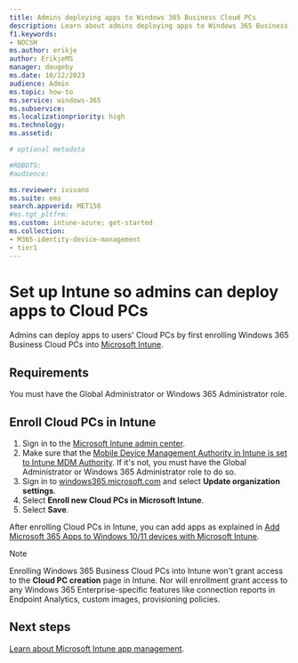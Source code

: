 ```yaml
---
title: Admins deploying apps to Windows 365 Business Cloud PCs
description: Learn about admins deploying apps to Windows 365 Business Cloud PCs.
f1.keywords:
- NOCSH
ms.author: erikje
author: ErikjeMS
manager: dougeby
ms.date: 10/12/2023
audience: Admin
ms.topic: how-to
ms.service: windows-365
ms.subservice:
ms.localizationpriority: high
ms.technology:
ms.assetid: 

# optional metadata

#ROBOTS:
#audience:

ms.reviewer: ivivano
ms.suite: ems
search.appverid: MET150
#ms.tgt_pltfrm:
ms.custom: intune-azure; get-started
ms.collection:
- M365-identity-device-management
- tier1
---
```


# Set up Intune so admins can deploy apps to Cloud PCs

Admins can deploy apps to users' Cloud PCs by first enrolling Windows 365 Business Cloud PCs into [Microsoft Intune](/mem/intune/fundamentals/what-is-intune#key-features-and-benefits).

## Requirements

You must have the Global Administrator or Windows 365 Administrator role.

## Enroll Cloud PCs in Intune

1. Sign in to the [Microsoft Intune admin center](https://go.microsoft.com/fwlink/?linkid=2109431).
2. Make sure that the [Mobile Device Management Authority in Intune is set to Intune MDM Authority](/mem/intune/fundamentals/mdm-authority-set). If it's not, you must have the
Global Administrator or Windows 365 Administrator role to do so.
3. Sign in to [windows365.microsoft.com](https://windows365.microsoft.com) and select **Update organization settings**.
4. Select **Enroll new Cloud PCs in Microsoft Intune**.
5. Select **Save**.

After enrolling Cloud PCs in Intune, you can add apps as explained in [Add Microsoft 365 Apps to Windows 10/11 devices with Microsoft Intune](/mem/intune/apps/apps-add-office365).

> [!NOTE]
>
> Enrolling Windows 365 Business Cloud PCs into Intune won't grant access to the **Cloud PC creation** page in Intune. Nor will enrollment grant access to any Windows 365 Enterprise-specific features like connection reports in Endpoint Analytics, custom images, provisioning policies.

## Next steps

[Learn about Microsoft Intune app management](/mem/intune/apps/app-management).
